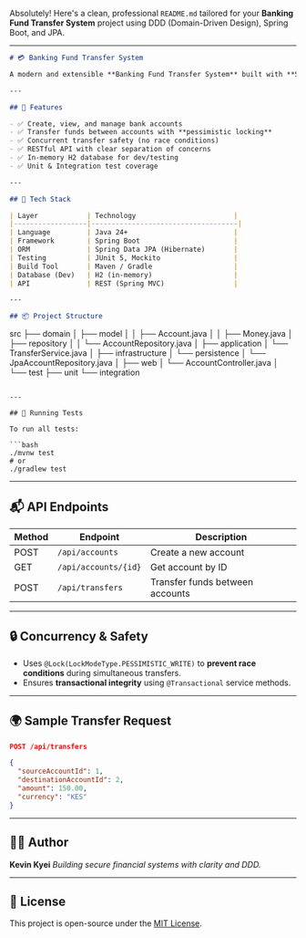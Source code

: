 Absolutely! Here's a clean, professional `README.md` tailored for your **Banking Fund Transfer System** project using DDD (Domain-Driven Design), Spring Boot, and JPA.

---

```markdown
# 💳 Banking Fund Transfer System

A modern and extensible **Banking Fund Transfer System** built with **Spring Boot**, **JPA**, and **Domain-Driven Design (DDD)** principles. It supports secure account management, seamless fund transfers, and safeguards against race conditions in concurrent environments.

---

## 🚀 Features

- ✅ Create, view, and manage bank accounts
- ✅ Transfer funds between accounts with **pessimistic locking**
- ✅ Concurrent transfer safety (no race conditions)
- ✅ RESTful API with clear separation of concerns
- ✅ In-memory H2 database for dev/testing
- ✅ Unit & Integration test coverage

---

## 🧱 Tech Stack

| Layer            | Technology                        |
|------------------|------------------------------------|
| Language         | Java 24+                          |
| Framework        | Spring Boot                       |
| ORM              | Spring Data JPA (Hibernate)       |
| Testing          | JUnit 5, Mockito                  |
| Build Tool       | Maven / Gradle                    |
| Database (Dev)   | H2 (in-memory)                    |
| API              | REST (Spring MVC)                 |

---

## 📦 Project Structure

```

src
├── domain
│   ├── model
│   │   ├── Account.java
│   │   ├── Money.java
│   ├── repository
│   │   └── AccountRepository.java
│
├── application
│   └── TransferService.java
│
├── infrastructure
│   └── persistence
│       └── JpaAccountRepository.java
│
├── web
│   └── AccountController.java
│
└── test
├── unit
└── integration

````

---

## 🧪 Running Tests

To run all tests:

```bash
./mvnw test
# or
./gradlew test
````

---

## 📬 API Endpoints

| Method | Endpoint             | Description                     |
| ------ | -------------------- | ------------------------------- |
| POST   | `/api/accounts`      | Create a new account            |
| GET    | `/api/accounts/{id}` | Get account by ID               |
| POST   | `/api/transfers`     | Transfer funds between accounts |

---

## 🔒 Concurrency & Safety

* Uses `@Lock(LockModeType.PESSIMISTIC_WRITE)` to **prevent race conditions** during simultaneous transfers.
* Ensures **transactional integrity** using `@Transactional` service methods.

---

## 🌍 Sample Transfer Request

```json
POST /api/transfers

{
  "sourceAccountId": 1,
  "destinationAccountId": 2,
  "amount": 150.00,
  "currency": "KES"
}
```

---

## 👨‍💻 Author

**Kevin Kyei**
*Building secure financial systems with clarity and DDD.*

---

## 📝 License

This project is open-source under the [MIT License](LICENSE).

```
